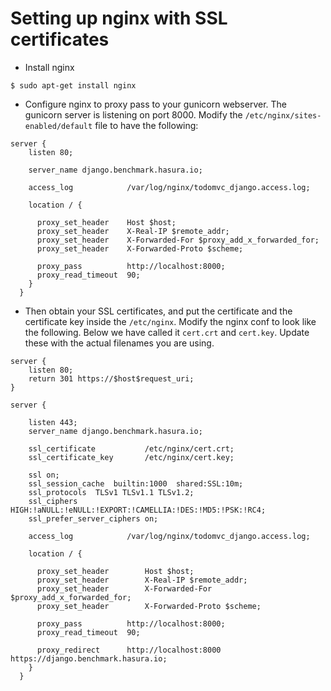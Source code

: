# Setting up nginx with SSL certificates

- Install nginx

```shell
$ sudo apt-get install nginx
```

- Configure nginx to proxy pass to your gunicorn webserver. The gunicorn server
  is listening on port 8000. Modify the `/etc/nginx/sites-enabled/default`
  file to have the following:

```nginx
server {
    listen 80;

    server_name django.benchmark.hasura.io;

    access_log            /var/log/nginx/todomvc_django.access.log;

    location / {

      proxy_set_header    Host $host;
      proxy_set_header    X-Real-IP $remote_addr;
      proxy_set_header    X-Forwarded-For $proxy_add_x_forwarded_for;
      proxy_set_header    X-Forwarded-Proto $scheme;

      proxy_pass          http://localhost:8000;
      proxy_read_timeout  90;
    }
  }
```

- Then obtain your SSL certificates, and put the certificate and the
  certificate key inside the `/etc/nginx`. Modify the nginx conf to look like
  the following. Below we have called it `cert.crt` and `cert.key`. Update
  these with the actual filenames you are using.

```nginx
server {
    listen 80;
    return 301 https://$host$request_uri;
}

server {

    listen 443;
    server_name django.benchmark.hasura.io;

    ssl_certificate           /etc/nginx/cert.crt;
    ssl_certificate_key       /etc/nginx/cert.key;

    ssl on;
    ssl_session_cache  builtin:1000  shared:SSL:10m;
    ssl_protocols  TLSv1 TLSv1.1 TLSv1.2;
    ssl_ciphers HIGH:!aNULL:!eNULL:!EXPORT:!CAMELLIA:!DES:!MD5:!PSK:!RC4;
    ssl_prefer_server_ciphers on;

    access_log            /var/log/nginx/todomvc_django.access.log;

    location / {

      proxy_set_header        Host $host;
      proxy_set_header        X-Real-IP $remote_addr;
      proxy_set_header        X-Forwarded-For $proxy_add_x_forwarded_for;
      proxy_set_header        X-Forwarded-Proto $scheme;

      proxy_pass          http://localhost:8000;
      proxy_read_timeout  90;

      proxy_redirect      http://localhost:8000 https://django.benchmark.hasura.io;
    }
  }
```
